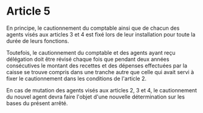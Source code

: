 # Article 5

En principe, le cautionnement du comptable ainsi que de chacun des agents visés aux articles 3 et 4 est fixé lors de leur installation pour toute la durée de leurs fonctions.

Toutefois, le cautionnement du comptable et des agents ayant reçu délégation doit être révisé chaque fois que pendant deux années consécutives le montant des recettes et des dépenses effectuées par la caisse se trouve compris dans une tranche autre que celle qui avait servi à fixer le cautionnement dans les conditions de l'article 2.

En cas de mutation des agents visés aux articles 2, 3 et 4, le cautionnement du nouvel agent devra faire l'objet d'une nouvelle détermination sur les bases du présent arrêté.
